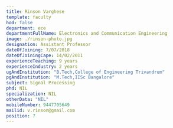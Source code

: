 ```yaml
---
title: Rinson Varghese
template: faculty
hod: false
department: ece
departmentFullName: Electronics and Communication Engineering
image: ./rinson-photo.jpg
designation: Assistant Professor
dateOfJoining: 7/07/2018
dateOfJoiningCape: 14/02/2011
experienceTeaching: 9 years
experienceIndustry: 2 years
ugAndInstitution: "B.Tech,College of Engineering Trivandrum"
pgAndInstitution: "M.Tech,IISc Bangalore"
subject: Signal Processing
phd: NIL
specialization: NIL
otherData: "NIL"
mobileNumber: 9447705649
mailid: v.rinson@gmail.com
position: 7
---
```

